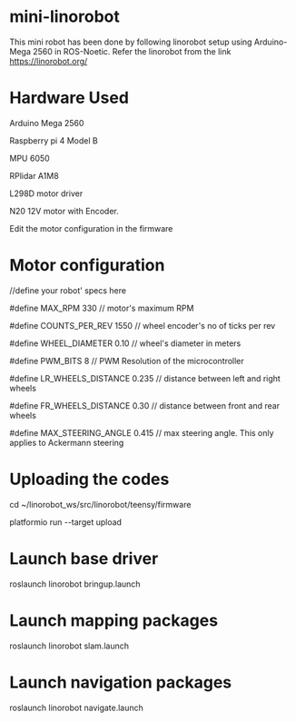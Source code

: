 # mini-linorobot
This mini robot has been done by following linorobot setup using Arduino-Mega 2560 in ROS-Noetic.
Refer the linorobot from the link https://linorobot.org/


# Hardware Used
Arduino Mega 2560

Raspberry pi 4 Model B

MPU 6050

RPlidar A1M8

L298D motor driver

N20 12V motor with Encoder.


Edit the motor configuration in the firmware

# Motor configuration

//define your robot' specs here

#define MAX_RPM 330               // motor's maximum RPM

#define COUNTS_PER_REV 1550       // wheel encoder's no of ticks per rev

#define WHEEL_DIAMETER 0.10       // wheel's diameter in meters

#define PWM_BITS 8                // PWM Resolution of the microcontroller

#define LR_WHEELS_DISTANCE 0.235  // distance between left and right wheels

#define FR_WHEELS_DISTANCE 0.30   // distance between front and rear wheels

#define MAX_STEERING_ANGLE 0.415  // max steering angle. This only applies to Ackermann steering

# Uploading the codes

cd ~/linorobot_ws/src/linorobot/teensy/firmware

platformio run --target upload


# Launch base driver

roslaunch linorobot bringup.launch

# Launch mapping packages

roslaunch linorobot slam.launch


# Launch navigation packages

roslaunch linorobot navigate.launch




